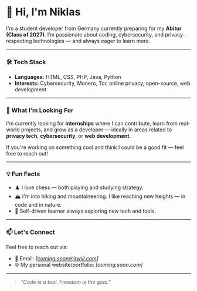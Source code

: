 # 👋 Hi, I'm Niklas

I'm a student developer from Germany currently preparing for my **Abitur (Class of 2027)**. I’m passionate about coding, cybersecurity, and privacy-respecting technologies — and always eager to learn more.

---

### 🛠️ Tech Stack
- **Languages:** HTML, CSS, PHP, Java, Python
- **Interests:** Cybersecurity, Monero, Tor, online privacy, open-source, web development

---

### 📌 What I'm Looking For
I'm currently looking for **internships** where I can contribute, learn from real-world projects, and grow as a developer — ideally in areas related to **privacy tech**, **cybersecurity**, or **web development**.

If you're working on something cool and think I could be a good fit — feel free to reach out!

---

### 💡 Fun Facts
- ♟️ I love chess — both playing and studying strategy.
- 🏔️ I'm into hiking and mountaineering. I like reaching new heights — in code and in nature.
- 🧠 Self-driven learner always exploring new tech and tools.

---

### 📫 Let's Connect
Feel free to reach out via:
- 📧 Email: *[coming.soon@itwill.com]*
- 🌐 My personal website/portfolio: *[coming.soon.com]*

---

> *"Code is a tool. Freedom is the goal."*
